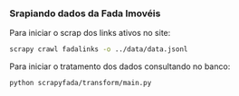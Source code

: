 ### **Srapiando dados da Fada Imovéis**

Para iniciar o scrap dos links ativos no site:
```bash
scrapy crawl fadalinks -o ../data/data.jsonl
```

Para iniciar o tratamento dos dados consultando no banco:
```bash
python scrapyfada/transform/main.py
```